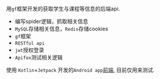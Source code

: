 用`gf`框架开发的获取学生与课程等信息的后端api.

- 编写spider逻辑，抓取相关信息
- `MySQL`存储相关信息，`Redis`存储cookies
- `gf`框架
- `RESTful api`
- `jwt`授权登录
- `Apifox`测试相关逻辑

使用 `Kotlin`+`Jetpack` 开发的`Android app`[前端](https://github.com/yxSakana/KdAssistant), 目前仅用来测试.
